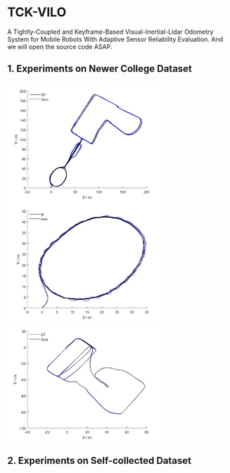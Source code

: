 # TCK-VILO
A Tightly-Coupled and Keyframe-Based Visual-Inertial-Lidar Odometry System for Mobile Robots With Adaptive Sensor Reliability Evaluation. And we will open the source code ASAP.

## 1. Experiments on Newer College Dataset
<img src="img/NC2.jpg" width="350" height="270"><img src="img/NC5.jpg" width="350" height="270"><img src="img/NC7.jpg" width="350" height="270"/>


## 2. Experiments on Self-collected Dataset
